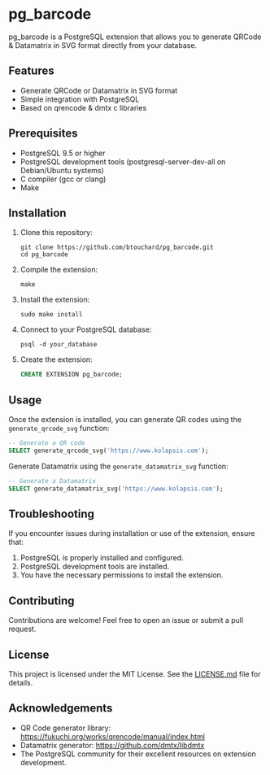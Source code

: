 # pg_barcode

pg_barcode is a PostgreSQL extension that allows you to generate QRCode & Datamatrix in SVG format directly from your database.

## Features

- Generate QRCode or Datamatrix in SVG format
- Simple integration with PostgreSQL
- Based on qrencode & dmtx c libraries

## Prerequisites

- PostgreSQL 9.5 or higher
- PostgreSQL development tools (postgresql-server-dev-all on Debian/Ubuntu systems)
- C compiler (gcc or clang)
- Make

## Installation

1. Clone this repository:
   ```
   git clone https://github.com/btouchard/pg_barcode.git
   cd pg_barcode
   ```

2. Compile the extension:
   ```
   make
   ```

3. Install the extension:
   ```
   sudo make install
   ```

4. Connect to your PostgreSQL database:
   ```
   psql -d your_database
   ```

5. Create the extension:
   ```sql
   CREATE EXTENSION pg_barcode;
   ```

## Usage

Once the extension is installed, you can generate QR codes using the `generate_qrcode_svg` function:

```sql
-- Generate a QR code
SELECT generate_qrcode_svg('https://www.kolapsis.com');
```

Generate Datamatrix using the `generate_datamatrix_svg` function:

```sql
-- Generate a Datamatrix
SELECT generate_datamatrix_svg('https://www.kolapsis.com');
```

## Troubleshooting

If you encounter issues during installation or use of the extension, ensure that:

1. PostgreSQL is properly installed and configured.
2. PostgreSQL development tools are installed.
3. You have the necessary permissions to install the extension.

## Contributing

Contributions are welcome! Feel free to open an issue or submit a pull request.

## License

This project is licensed under the MIT License. See the [LICENSE.md](LICENSE) file for details.

## Acknowledgements

- QR Code generator library: https://fukuchi.org/works/qrencode/manual/index.html
- Datamatrix generator: https://github.com/dmtx/libdmtx
- The PostgreSQL community for their excellent resources on extension development.